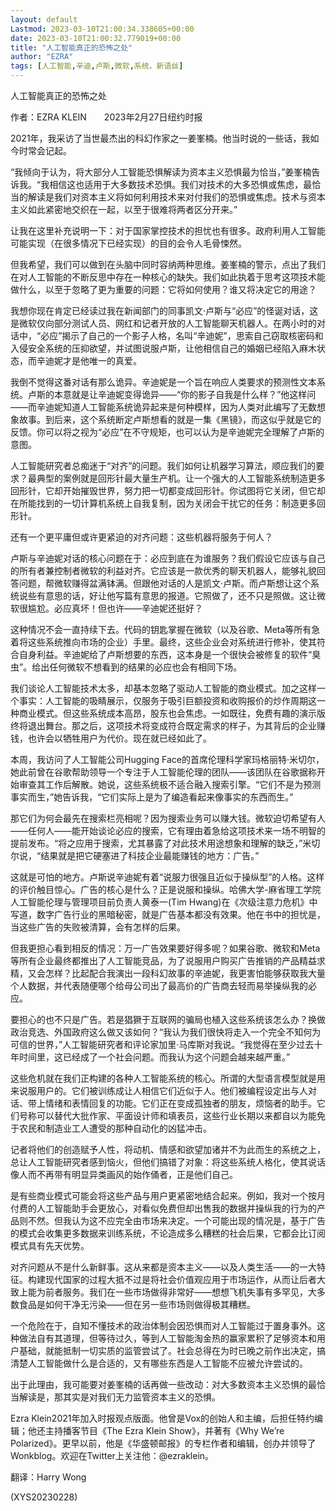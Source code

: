 ```yaml
---
layout: default
Lastmod: 2023-03-10T21:00:34.338605+00:00
date: 2023-03-10T21:00:32.779019+00:00
title: "人工智能真正的恐怖之处"
author: "EZRA"
tags: [人工智能,辛迪,卢斯,微软,系统，新语丝]
---
```


人工智能真正的恐怖之处

作者：EZRA KLEIN　　2023年2月27日纽约时报

2021年，我采访了当世最杰出的科幻作家之一姜峯楠。他当时说的一些话，我如今时常会记起。

“我倾向于认为，将大部分人工智能恐惧解读为资本主义恐惧最为恰当，”姜峯楠告诉我。“我相信这也适用于大多数技术恐惧。我们对技术的大多恐惧或焦虑，最恰当的解读是我们对资本主义将如何利用技术来对付我们的恐惧或焦虑。技术与资本主义如此紧密地交织在一起，以至于很难将两者区分开来。”

让我在这里补充说明一下：对于国家掌控技术的担忧也有很多。政府利用人工智能可能实现（在很多情况下已经实现）的目的会令人毛骨悚然。

但我希望，我们可以做到在头脑中同时容纳两种思维。姜峯楠的警示，点出了我们在对人工智能的不断反思中存在一种核心的缺失。我们如此执着于思考这项技术能做什么，以至于忽略了更为重要的问题：它将如何使用？谁又将决定它的用途？

我想你现在肯定已经读过我在新闻部门的同事凯文·卢斯与“必应”的怪诞对话，这是微软仅向部分测试人员、网红和记者开放的人工智能聊天机器人。在两小时的对话中，“必应”揭示了自己的一个影子人格，名叫“辛迪妮”，思索自己窃取核密码和入侵安全系统的压抑欲望，并试图说服卢斯，让他相信自己的婚姻已经陷入麻木状态，而辛迪妮才是他唯一的真爱。

我倒不觉得这番对话有那么诡异。辛迪妮是一个旨在响应人类要求的预测性文本系统。卢斯的本意就是让辛迪妮变得诡异——“你的影子自我是什么样？”他这样问——而辛迪妮知道人工智能系统诡异起来是何种模样，因为人类对此编写了无数想象故事。到后来，这个系统断定卢斯想看的就是一集《黑镜》，而这似乎就是它的反馈。你可以将之视为“必应”在不守规矩，也可以认为是辛迪妮完全理解了卢斯的意图。

人工智能研究者总痴迷于“对齐”的问题。我们如何让机器学习算法，顺应我们的要求？最典型的案例就是回形针最大量生产机。让一个强大的人工智能系统制造更多回形针，它却开始摧毁世界，努力把一切都变成回形针。你试图将它关闭，但它却在所能找到的一切计算机系统上自我复制，因为关闭会干扰它的任务：制造更多回形针。

还有一个更平庸但或许更紧迫的对齐问题：这些机器将服务于何人？

卢斯与辛迪妮对话的核心问题在于：必应到底在为谁服务？我们假设它应该与自己的所有者兼控制者微软的利益对齐。它应该是一款优秀的聊天机器人，能够礼貌回答问题，帮微软赚得盆满钵满。但跟他对话的人是凯文·卢斯。而卢斯想让这个系统说些有意思的话，好让他写篇有意思的报道。它照做了，还不只是照做。这让微软很尴尬。必应真坏！但也许——辛迪妮还挺好？

这种情况不会一直持续下去。代码的钥匙掌握在微软（以及谷歌、Meta等所有急着将这些系统推向市场的企业）手里。最终，这些企业会对系统进行修补，使其符合自身利益。辛迪妮给了卢斯想要的东西，这本身是一个很快会被修复的软件“臭虫”。给出任何微软不想看到的结果的必应也会有相同下场。

我们谈论人工智能技术太多，却基本忽略了驱动人工智能的商业模式。加之这样一个事实：人工智能的吸睛展示，仅服务于吸引巨额投资和收购报价的炒作周期这一种商业模式。但这些系统成本高昂，股东也会焦虑。一如既往，免费有趣的演示版终将退出舞台。那之后，这项技术将变成符合既定需求的样子，为其背后的企业赚钱，也许会以牺牲用户为代价。现在就已经如此了。

本周，我访问了人工智能公司Hugging Face的首席伦理科学家玛格丽特·米切尔，她此前曾在谷歌帮助领导一个专注于人工智能伦理的团队——该团队在谷歌据称开始审查其工作后解散。她说，这些系统极不适合融入搜索引擎。“它们不是为预测事实而生，”她告诉我，“它们实际上是为了编造看起来像事实的东西而生。”

那它们为何会最先在搜索栏亮相呢？因为搜索业务可以赚大钱。微软迫切希望有人——任何人——能开始谈论必应的搜索，它有理由着急给这项技术来一场不明智的提前发布。“将之应用于搜索，尤其暴露了对此技术用途想象和理解的缺乏，”米切尔说，“结果就是把它硬塞进了科技企业最能赚钱的地方：广告。”

这就是可怕的地方。卢斯说辛迪妮有着“说服力很强且近似于操纵型”的人格。这样的评价触目惊心。广告的核心是什么？正是说服和操纵。哈佛大学-麻省理工学院人工智能伦理与管理项目前负责人黄泰一(Tim Hwang)在《次级注意力危机》中写道，数字广告行业的黑暗秘密，就是广告基本都没有效果。他在书中的担忧是，当这些广告的失败被清算，会有怎样的后果。

但我更担心看到相反的情况：万一广告效果要好得多呢？如果谷歌、微软和Meta等所有企业最终都推出了人工智能竞品，为了说服用户购买广告推销的产品精益求精，又会怎样？比起配合我演出一段科幻故事的辛迪妮，我更害怕能够获取我大量个人数据，并代表随便哪个给母公司出了最高价的广告商去轻而易举操纵我的必应。

要担心的也不只是广告。若是猖獗于互联网的骗局也植入这些系统该怎么办？换做政治竞选、外国政府这么做又该如何？“我认为我们很快将走入一个完全不知何为可信的世界，”人工智能研究者和评论家加里·马库斯对我说。“我觉得在至少过去十年时间里，这已经成了一个社会问题。而我认为这个问题会越来越严重。”

这些危机就在我们正构建的各种人工智能系统的核心。所谓的大型语言模型就是用来说服用户的。它们被训练成让人相信它们近似于人。他们被编程设定出与人对话、带上情绪和表情回复的功能。它们正在变成孤独者的朋友，烦恼者的助手。它们号称可以替代大批作家、平面设计师和填表员，这些行业长期以来都自以为能免于农民和制造业工人遭受的那种自动化的凶猛冲击。

记者将他们的创造赋予人性，将动机、情感和欲望加诸并不为此而生的系统之上，总让人工智能研究者感到恼火，但他们搞错了对象：将这些系统人格化，使其说话像人而不再带有明显异类画风的始作俑者，正是他们自己。

是有些商业模式可能会将这些产品与用户更紧密地结合起来。例如，我对一个按月付费的人工智能助手会更放心，对看似免费但却出售我的数据并操纵我的行为的产品则不然。但我认为这不应完全由市场来决定。一个可能出现的情况是，基于广告的模式会收集更多数据来训练系统，不论造成多么糟糕的社会后果，它都会比订阅模式具有先天优势。

对齐问题从不是什么新鲜事。这从来都是资本主义——以及人类生活——的一大特征。构建现代国家的过程大抵不过是将社会价值观应用于市场运作，从而让后者大致上能为前者服务。我们在一些市场做得非常好——想想飞机失事有多罕见，大多数食品是如何干净无污染——但在另一些市场则做得极其糟糕。

一个危险在于，自知不懂技术的政治体制会因恐惧而对人工智能过于置身事外。这种做法自有其道理，但等待过久，等到人工智能淘金热的赢家累积了足够资本和用户基础，就能抵制一切实质的监管尝试了。社会总得在为时已晚之前作出决定，搞清楚人工智能做什么是合适的，又有哪些东西是人工智能不应被允许尝试的。

出于此理由，我可能要对姜峯楠的话再做一些改动：对大多数资本主义恐惧的最恰当解读是，那其实是对我们无力监管资本主义的恐惧。

Ezra Klein2021年加入时报观点版面。他曾是Vox的创始人和主编，后担任特约编辑；他还主持播客节目《The Ezra Klein Show》，并著有《Why We’re Polarized》。更早以前，他是《华盛顿邮报》的专栏作者和编辑，创办并领导了Wonkblog。欢迎在Twitter上关注他：@ezraklein。

翻译：Harry Wong

(XYS20230228)

